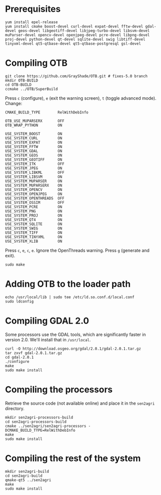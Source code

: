# Prerequisites

    yum install epel-release
    yum install cmake boost-devel curl-devel expat-devel fftw-devel gdal-devel geos-devel libgeotiff-devel libjpeg-turbo-devel libsvm-devel muParser-devel opencv-devel openjpeg-devel pcre-devel libpng-devel proj-devel python-devel qt-devel sqlite-devel swig libtiff-devel tinyxml-devel qt5-qtbase-devel qt5-qtbase-postgresql gsl-devel

# Compiling OTB

    git clone https://github.com/GrayShade/OTB.git # fixes-5.0 branch
    mkdir OTB-BUILD
    cd OTB-BUILD
    ccmake ../OTB/SuperBuild

Press `c` (configure), `e` (exit the warning screen), `t` (toggle advanced mode). Change:

    CMAKE_BUILD_TYPE        RelWithDebInfo

    OTB_USE_MUPARSERX       OFF
    OTB_WRAP_PYTHON         ON

    USE_SYSTEM_BOOST        ON
    USE_SYSTEM_CURL         ON
    USE_SYSTEM_EXPAT        ON
    USE_SYSTEM_FFTW         ON
    USE_SYSTEM_GDAL         ON
    USE_SYSTEM_GEOS         ON
    USE_SYSTEM_GEOTIFF      ON
    USE_SYSTEM_ITK          OFF
    USE_SYSTEM_JPEG         ON
    USE_SYSTEM_LIBKML       OFF
    USE_SYSTEM_LIBSVM       ON
    USE_SYSTEM_MUPARSER     ON
    USE_SYSTEM_MUPARSERX    ON
    USE_SYSTEM_OPENCV       ON
    USE_SYSTEM_OPENJPEG     ON
    USE_SYSTEM_OPENTHREADS  OFF
    USE_SYSTEM_OSSIM        OFF
    USE_SYSTEM_PCRE         ON
    USE_SYSTEM_PNG          ON
    USE_SYSTEM_PROJ         ON
    USE_SYSTEM_QT4          ON
    USE_SYSTEM_SQLITE       ON
    USE_SYSTEM_SWIG         ON
    USE_SYSTEM_TIFF         ON
    USE_SYSTEM_TINYXML      ON
    USE_SYSTEM_XLIB         ON

Press `c`, `e`, `c`, `e`. Ignore the OpenThreads warning. Press `g` (generate and exit).

    sudo make

# Adding OTB to the loader path

    echo /usr/local/lib | sudo tee /etc/ld.so.conf.d/local.conf
    sudo ldconfig

# Compiling GDAL 2.0

Some processors use the GDAL tools, which are significantly faster in version 2.0. We'll install that in `/usr/local`.

    curl -O http://download.osgeo.org/gdal/2.0.1/gdal-2.0.1.tar.gz
    tar zxvf gdal-2.0.1.tar.gz
    cd gdal-2.0.1
    ./configure
    make
    sudo make install

# Compiling the processors

Retrieve the source code (not available online) and place it in the `sen2agri` directory.

    mkdir sen2agri-processors-build
    cd sen2agri-processors-build
    cmake ../sen2agri/sen2agri-processors -DCMAKE_BUILD_TYPE=RelWithDebInfo
    make
    sudo make install

# Compiling the rest of the system

    mkdir sen2agri-build
    cd sen2agri-build
    qmake-qt5 ../sen2agri
    make
    sudo make install

